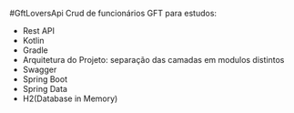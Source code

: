 #GftLoversApi
Crud de funcionários GFT para estudos:
 - Rest API
 - Kotlin
 - Gradle
 - Arquitetura do Projeto: separação das camadas em modulos distintos
 - Swagger
 - Spring Boot
 - Spring Data
 - H2(Database in Memory)